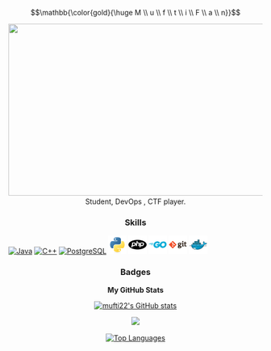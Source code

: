 $$\mathbb{\color{gold}{\huge M \\ u \\ f \\ t \\ i \\ F \\ a \\ n}}$$

<div id="header" align=center>  
  
  <div class="introduction">
    <img src="https://media.giphy.com/media/f3iwJFOVOwuy7K6FFw/giphy.gif" width="590" height="340"/>
  </div>
Student, DevOps , CTF player.


### Skills


<p align="left">
<a href="https://www.oracle.com/java/" target="_blank" rel="noreferrer"><img src="https://raw.githubusercontent.com/danielcranney/readme-generator/main/public/icons/skills/java-colored.svg" width="36" height="36" alt="Java" /></a>
<a href="https://docs.microsoft.com/en-us/cpp/?view=msvc-170" target="_blank" rel="noreferrer"><img src="https://raw.githubusercontent.com/danielcranney/readme-generator/main/public/icons/skills/cplusplus-colored.svg" width="36" height="36" alt="C++" /></a>
<a href="https://www.postgresql.org/" target="_blank" rel="noreferrer"><img src="https://raw.githubusercontent.com/danielcranney/readme-generator/main/public/icons/skills/postgresql-colored.svg" width="36" height="36" alt="PostgreSQL" /></a>
<a href="https://www.python.org" target="_blank" rel="noreferrer"><img src="https://github.com/devicons/devicon/blob/master/icons/python/python-original.svg" width="36" height="36" alt="Python" /></a>
<a href="https://www.php.net" target="_blank" rel="noreferrer"><img src="https://github.com/devicons/devicon/blob/master/icons/php/php-plain.svg" width="36" height="36" alt="PHP" /></a>  
<a href="https://go.dev" target="_blank" rel="noreferrer"><img src="https://github.com/devicons/devicon/blob/master/icons/go/go-original-wordmark.svg" width="36" height="36" alt="GoLang" /></a>
<a href="https://about.gitlab.com" target="_blank" rel="noreferrer"><img src="https://github.com/devicons/devicon/blob/master/icons/git/git-original-wordmark.svg" width="36" height="36" alt="Git" /></a> 
<a href="https://www.docker.com" target="_blank" rel="noreferrer"><img src="https://github.com/devicons/devicon/blob/master/icons/docker/docker-original.svg" width="36" height="36" alt="Docker" /></a> 
</p>


### Badges

<b>My GitHub Stats</b>

<a href="http://www.github.com/mufti22"><img src="https://github-readme-stats.vercel.app/api?username=mufti22&show_icons=true&hide=issues,&count_private=true&title_color=14b8a6&text_color=ffffff&icon_color=facc15&bg_color=0f172a&hide_border=true&show_icons=true" alt="mufti22's GitHub stats" /></a>

<a href="http://www.github.com/mufti22"><img src="https://github-readme-streak-stats.herokuapp.com/?user=mufti22&stroke=ffffff&background=0f172a&ring=14b8a6&fire=14b8a6&currStreakNum=ffffff&currStreakLabel=14b8a6&sideNums=ffffff&sideLabels=ffffff&dates=ffffff&hide_border=true" /></a>

<a href="https://github.com/mufti22" align="left"><img src="https://github-readme-stats.vercel.app/api/top-langs/?username=mufti22&langs_count=3&title_color=14b8a6&text_color=ffffff&icon_color=facc15&bg_color=0f172a&hide_border=true&locale=en&custom_title=Top%20%Languages" alt="Top Languages" /></a>
